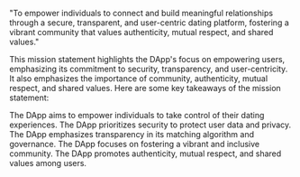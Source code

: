 "To empower individuals to connect and build meaningful relationships through a secure, transparent, and user-centric dating platform, fostering a vibrant community that values authenticity, mutual respect, and shared values."

This mission statement highlights the DApp's focus on empowering users, emphasizing its commitment to security, transparency, and user-centricity. It also emphasizes the importance of community, authenticity, mutual respect, and shared values.
Here are some key takeaways of the mission statement:

The DApp aims to empower individuals to take control of their dating experiences.
The DApp prioritizes security to protect user data and privacy.
The DApp emphasizes transparency in its matching algorithm and governance.
The DApp focuses on fostering a vibrant and inclusive community.
The DApp promotes authenticity, mutual respect, and shared values among users.
